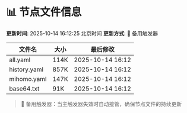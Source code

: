 # 📊 节点文件信息

**更新时间**: 2025-10-14 16:12:25 北京时间
**更新方式**: 🔄 备用触发器

| 文件名 | 大小 | 最后修改 |
|--------|------|----------|
| all.yaml | 114K | 2025-10-14 16:12 |
| history.yaml | 857K | 2025-10-14 16:12 |
| mihomo.yaml | 147K | 2025-10-14 16:12 |
| base64.txt | 91K | 2025-10-14 16:12 |

> 🔄 备用触发器：当主触发器失效时自动接管，确保节点文件的持续更新
